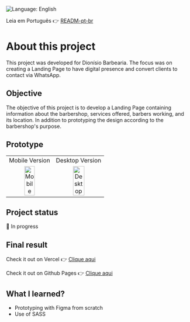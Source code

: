 ![Language: English](https://img.shields.io/badge/Language-English-blue.svg)

Leia em Português 👉 [READM-pt-br](https://github.com/LucasCatuyama/PP-dionisio-barbearia/blob/main/README-pt-br.md)

# About this project
This project was developed for Dionísio Barbearia. The focus was on creating a Landing Page to have digital presence and convert clients to contact via WhatsApp.

## Objective
The objective of this project is to develop a Landing Page containing information about the barbershop, services offered, barbers working, and its location. In addition to prototyping the design according to the barbershop's purpose.

## Prototype

<table align="center">
  <tr>
    <td align="center">Mobile Version</td>
    <td align="center">Desktop Version</td>
  </tr>
  <tr>
    <td align="center"><img src="https://github.com/LucasCatuyama/PP-dionisio-barbearia/assets/67424170/18d87416-15be-41b0-821f-059a00c6aedb" width="50%" alt="Mobile"></td>
    <td align="center"><img src="https://github.com/LucasCatuyama/PP-dionisio-barbearia/assets/67424170/fbfc123d-1c05-4394-b241-e9f6cb4b8866" width="50%" alt="Desktop"></td>
  </tr>
</table>

## Project status

🚧 In progress

## Final result

Check it out on Vercel 👉 [Clique aqui](https://vercel.com/lucascatuyama/pp-dionisio-barbearia/AAs5TQSRqq6a1h5zEQXnJMeDiTva) <br>

Check it out on Github Pages 👉 [Clique aqui](https://lucascatuyama.github.io/PP-dionisio-barbearia/) <br>

## What I learned?
- Prototyping with Figma from scratch
- Use of SASS

